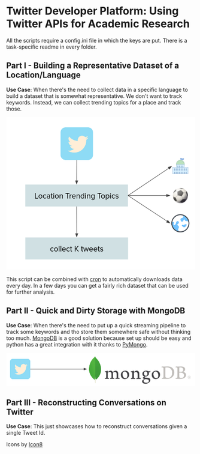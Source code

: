 # Twitter Developer Platform: Using Twitter APIs for Academic Research

All the scripts require a config.ini file in which the keys are put. There is a task-specific readme in 
every folder.

## Part I - Building a Representative Dataset of a Location/Language

**Use Case**: When there's the need to collect data in a specific language to build a dataset that is somewhat
representative. We don't want to track keywords. Instead, we can collect trending topics for a place and track those.

![](img/part_1.png)

This script can be combined with [cron](https://en.wikipedia.org/wiki/Cron) to automatically downloads data every day.
In a few days you can get a fairly rich dataset that can be used for further analysis.

## Part II - Quick and Dirty Storage with MongoDB

**Use Case**: When there's the need to put up a quick streaming pipeline to track some keywords and
tho store them somewhere safe without thinking too much. [MongoDB]() is a good solution because set up
should be easy and python has a great integration with it thanks to [PyMongo]().

![](img/part_2.png)

## Part III - Reconstructing Conversations on Twitter

**Use Case**: This just showcases how to reconstruct conversations given a single Tweet Id.

Icons by [Icon8](https://icons8.com/icons/)